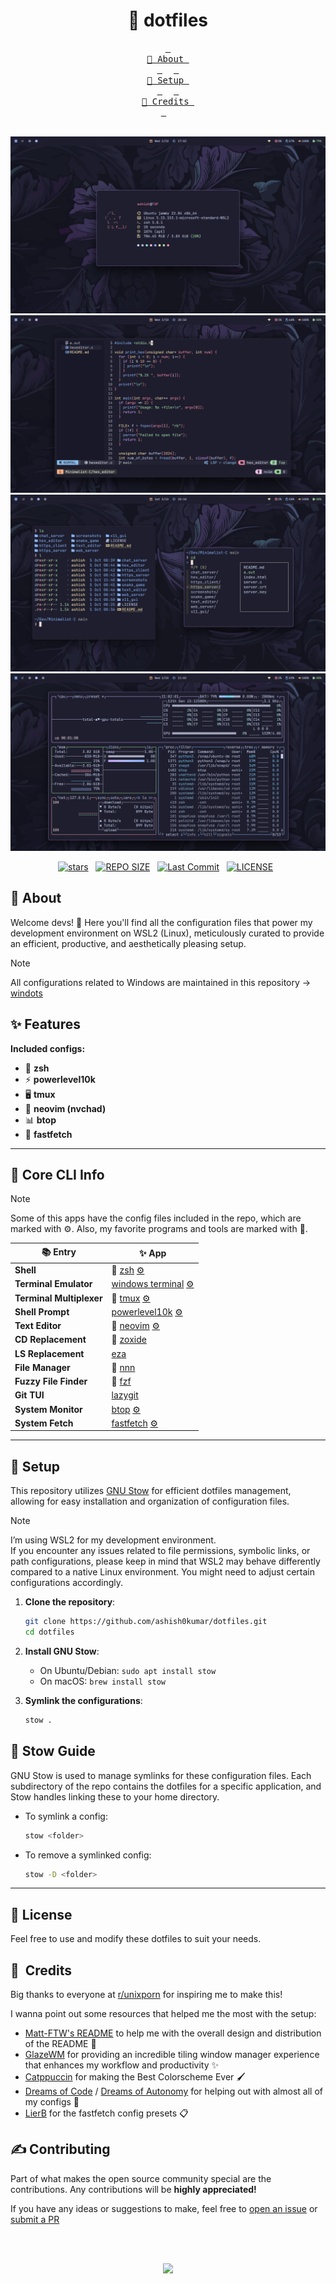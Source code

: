 <h1 align="center">🌿 dotfiles</h1>

<div align="center">
  <a href="#-about"><kbd> <br> 🌷 About <br> </kbd></a>&ensp;&ensp;
  <a href="#-setup"><kbd> <br> 🔧 Setup <br> </kbd></a>&ensp;&ensp;
  <a href="#-credits"><kbd> <br> 🎉 Credits <br> </kbd></a>&ensp;&ensp;
</div>

<br>

![](assets/1.png)
![](assets/2.png)
![](assets/3.png)
![](assets/4.png)

<div align="center">
<p>
<a href="https://github.com/ashish0kumar/dotfiles/stargazers"><img src="https://img.shields.io/github/stars/ashish0kumar/dotfiles?style=for-the-badge&logo=starship&color=C9CBFF&logoColor=C9CBFF&labelColor=302D41" alt="stars"><a>&nbsp;&nbsp;
<a href="https://github.com/ashish0kumar/dotfiles/"><img src="https://img.shields.io/github/repo-size/ashish0kumar/dotfiles?style=for-the-badge&logo=hyprland&logoColor=f9e2af&label=Size&labelColor=302D41&color=f9e2af" alt="REPO SIZE"></a>&nbsp;&nbsp;
<a href="https://github.com/ashish0kumar/dotfiles/commits/main/"><img src="https://img.shields.io/github/last-commit/ashish0kumar/dotfiles?style=for-the-badge&logo=github&logoColor=eba0ac&label=Last%20Commit&labelColor=302D41&color=eba0ac" alt="Last Commit"></a>&nbsp;&nbsp;
<a href="https://github.com/ashish0kumar/dotfiles/LICENSE"><img src="https://img.shields.io/github/license/ashish0kumar/dotfiles?style=for-the-badge&logo=&color=CBA6F7&logoColor=CBA6F7&labelColor=302D41" alt="LICENSE"></a>&nbsp;&nbsp;
</p>
</div>


## 🌷 About

Welcome devs! 👋 Here you'll find all the configuration files that power my development environment on WSL2 (Linux), meticulously curated to provide an efficient, productive, and aesthetically pleasing setup.

> [!NOTE]
> All configurations related to Windows are maintained in this repository -> [windots](https://github.com/ashish0kumar/windots)

## ✨ Features

**Included configs:**

- 🐚 **zsh**
- ⚡ **powerlevel10k**
- 🖥️ **tmux**
- 🔮 **neovim (nvchad)**
- 📊 **btop**
- 🚀 **fastfetch**

<hr/>

## 🌸 Core CLI Info

> [!Note]
> Some of this apps have the config files included in the repo, which are marked with ⚙️. Also, my favorite programs and tools are marked with 💖.


| 📚 Entry                           | ✨ App                  |
|------------------------------------|--------------------------|
| **Shell**                              | 💖 [zsh](https://zsh.sourceforge.io/) [⚙️](https://github.com/ashish0kumar/dotfiles/blob/master/.zshrc) |
| **Terminal Emulator**                  | [windows terminal](https://github.com/microsoft/terminal) [⚙️](https://github.com/ashish0kumar/windots/blob/main/.config/terminal/settings.json) |
| **Terminal Multiplexer**               | 💖 [tmux](https://github.com/tmux/tmux) [⚙️](https://github.com/ashish0kumar/dotfiles/blob/master/.config/tmux/tmux.conf) |
| **Shell Prompt**                       | [powerlevel10k](https://github.com/romkatv/powerlevel10k) [⚙️](https://github.com/ashish0kumar/dotfiles/blob/master/.p10k.zsh) |
| **Text Editor**                        | 💖 [neovim](https://neovim.io/) [⚙️](https://github.com/ashish0kumar/dotfiles/tree/master/.config/nvim) |
| **CD Replacement**                     | 💖 [zoxide](https://github.com/ajeetdsouza/zoxide) |
| **LS Replacement**                     | [eza](https://github.com/eza-community/eza) |
| **File Manager**                       | 💖 [nnn](https://github.com/jarun/nnn) |
| **Fuzzy File Finder**                  | 💖 [fzf](https://github.com/junegunn/fzf) |
| **Git TUI**                            | [lazygit](https://github.com/jesseduffield/lazygit) |
| **System Monitor**                     | [btop](https://github.com/aristocratos/btop) [⚙️](https://github.com/ashish0kumar/dotfiles/blob/master/.config/btop/btop.conf) |
| **System Fetch**                       | [fastfetch](https://github.com/fastfetch-cli/fastfetch) [⚙️](https://github.com/ashish0kumar/dotfiles/blob/master/.config/fastfetch/config.jsonc) |

<hr/>

## 🔧 Setup

This repository utilizes [GNU Stow](https://www.gnu.org/software/stow/) for efficient dotfiles management, allowing for easy installation and organization of configuration files.

> [!NOTE]
> I’m using WSL2 for my development environment. <br/>
> If you encounter any issues related to file permissions, symbolic links, or path configurations, please keep in mind that WSL2 may behave differently compared to a native Linux environment. You might need to adjust certain configurations accordingly.

1. **Clone the repository**:
    ```bash
    git clone https://github.com/ashish0kumar/dotfiles.git
    cd dotfiles
    ```

2. **Install GNU Stow**:
    - On Ubuntu/Debian: `sudo apt install stow`
    - On macOS: `brew install stow`

3. **Symlink the configurations**:
    ```bash
    stow .
    ```


## 🔗 Stow Guide
GNU Stow is used to manage symlinks for these configuration files. Each subdirectory of the repo contains the dotfiles for a specific application, and Stow handles linking these to your home directory. 

- To symlink a config:
  ```bash
  stow <folder>
  ```

- To remove a symlinked config:

  ```bash
  stow -D <folder>
  ```

<hr/>


## 📜 License

Feel free to use and modify these dotfiles to suit your needs.


## 🎉 ‎ Credits

Big thanks to everyone at [r/unixporn](https://reddit.com/r/unixporn) for inspiring me to make this!

I wanna point out some resources that helped me the most with the setup:

- [Matt-FTW's README](https://github.com/Matt-FTW/dotfiles?tab=readme-ov-file) to help me with the overall design and distribution of the README 🙏
- [GlazeWM](https://github.com/glzr-io/glazewm) for providing an incredible tiling window manager experience that enhances my workflow and productivity ✨
- [Catppuccin](https://catppuccin.com) for making the Best Colorscheme Ever 🖌️
- [Dreams of Code](https://www.youtube.com/@dreamsofcode/videos) / [Dreams of Autonomy](https://www.youtube.com/@dreamsofautonomy/videos) for helping out with almost all of my configs 🔧
- [LierB](https://github.com/LierB/fastfetch) for the fastfetch config presets 📋


## ✍️ Contributing

Part of what makes the open source community special are the contributions. Any contributions will be **highly appreciated!**

If you have any ideas or suggestions to make, feel free to [open an issue](https://github.com/ashish0kumar/dotfiles/issues) or [submit a PR](https://github.com/ashish0kumar/dotfiles/pulls)

<br><br>


<p align="center">
	<img src="https://raw.githubusercontent.com/catppuccin/catppuccin/main/assets/footers/gray0_ctp_on_line.svg?sanitize=true" />
</p>
